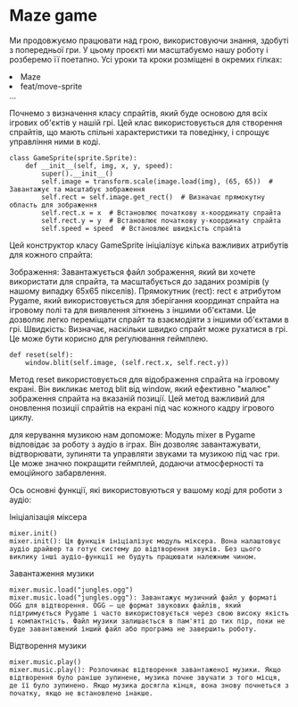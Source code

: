 # Maze game
Ми продовжуємо працювати над грою, використовуючи знання, здобуті з попередньої гри. 
У цьому проєкті ми масштабуємо нашу роботу і розберемо її поетапно. 
Усі уроки та кроки розміщені в окремих гілках:<br>
<li> Maze<br></li>
<li>feat/move-sprite</li>
...<br>

Почнемо з визначення класу спрайтів, який буде основою для всіх ігрових об'єктів у нашій грі. 
Цей клас використовується для створення спрайтів, що мають спільні характеристики та поведінку, і спрощує управління ними в коді.
````
class GameSprite(sprite.Sprite):
    def __init__(self, img, x, y, speed):
        super().__init__()
        self.image = transform.scale(image.load(img), (65, 65))  # Завантажує та масштабує зображення
        self.rect = self.image.get_rect()  # Визначає прямокутну область для зображення
        self.rect.x = x  # Встановлює початкову х-координату спрайта
        self.rect.y = y  # Встановлює початкову у-координату спрайта
        self.speed = speed  # Встановлює швидкість спрайта
````
Цей конструктор класу GameSprite ініціалізує кілька важливих атрибутів для кожного спрайта:

Зображення: Завантажується файл зображення, який ви хочете використати для спрайта, та масштабується до заданих розмірів (у нашому випадку 65x65 пікселів).
Прямокутник (rect): rect є атрибутом Pygame, який використовується для зберігання координат спрайта на ігровому полі та для виявлення зіткнень з іншими об'єктами. Це дозволяє легко переміщати спрайт та взаємодіяти з іншими об'єктами в грі.
Швидкість: Визначає, наскільки швидко спрайт може рухатися в грі. Це може бути корисно для регулювання геймплею.
````
def reset(self):
    window.blit(self.image, (self.rect.x, self.rect.y))
````
Метод reset використовується для відображення спрайта на ігровому екрані. Він викликає метод blit від window, який ефективно "малює" зображення спрайта на вказаній позиції. Цей метод важливий для оновлення позиції спрайтів на екрані під час кожного кадру ігрового циклу.

для керування музикою нам допоможе:
Модуль mixer в Pygame відповідає за роботу з аудіо в іграх. Він дозволяє завантажувати, відтворювати, зупиняти та управляти звуками та музикою під час гри. Це може значно покращити геймплей, додаючи атмосферності та емоційного забарвлення.

Ось основні функції, які використовуються у вашому коді для роботи з аудіо:

Ініціалізація міксера
````
mixer.init()
mixer.init(): Ця функція ініціалізує модуль міксера. Вона налаштовує аудіо драйвер та готує систему до відтворення звуків. Без цього виклику інші аудіо-функції не будуть працювати належним чином.
````
Завантаження музики
````
mixer.music.load("jungles.ogg")
mixer.music.load("jungles.ogg"): Завантажує музичний файл у форматі OGG для відтворення. OGG — це формат звукових файлів, який підтримується Pygame і часто використовується через свою високу якість і компактність. Файл музики залишається в пам'яті до тих пір, поки не буде завантажений інший файл або програма не завершить роботу.
````
Відтворення музики
````
mixer.music.play()
mixer.music.play(): Розпочинає відтворення завантаженої музики. Якщо відтворення було раніше зупинене, музика почне звучати з того місця, де її було зупинено. Якщо музика досягла кінця, вона знову почнеться з початку, якщо не встановлено інакше.
````